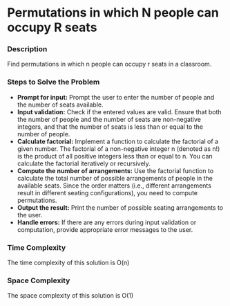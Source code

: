 # Permutations in which N people can occupy R seats

### Description
Find permutations in which n people can occupy r seats in a classroom.

### Steps to Solve the Problem

- **Prompt for input:** Prompt the user to enter the number of people and the number of seats available.
- **Input validation:** Check if the entered values are valid. Ensure that both the number of people and the number of seats are non-negative integers, and that the number of seats is less than or equal to the number of people.
- **Calculate factorial:** Implement a function to calculate the factorial of a given number. The factorial of a non-negative integer n (denoted as n!) is the product of all positive integers less than or equal to n. You can calculate the factorial iteratively or recursively.
- **Compute the number of arrangements:** Use the factorial function to calculate the total number of possible arrangements of people in the available seats. Since the order matters (i.e., different arrangements result in different seating configurations), you need to compute permutations.
- **Output the result:** Print the number of possible seating arrangements to the user.
- **Handle errors:** If there are any errors during input validation or computation, provide appropriate error messages to the user.

### Time Complexity
The time complexity of this solution is O(n)

### Space Complexity
The space complexity of this solution is O(1)